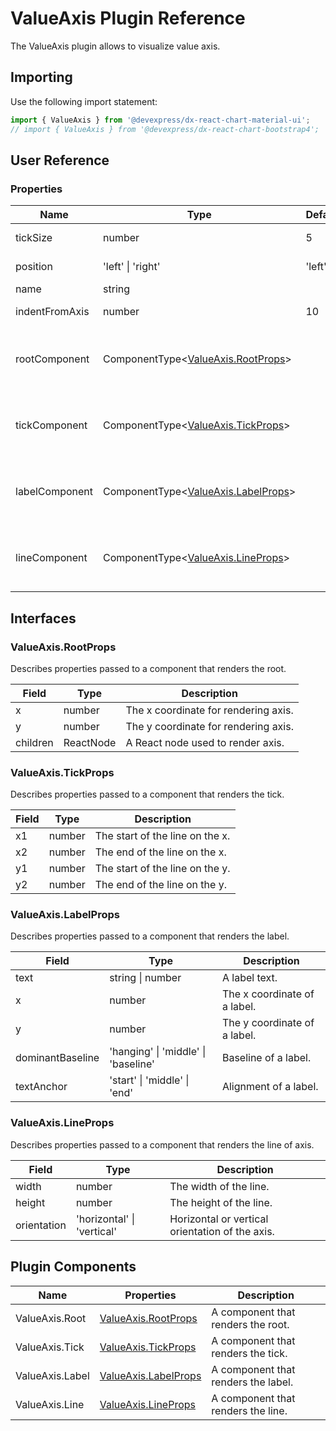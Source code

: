 # ValueAxis Plugin Reference

The ValueAxis plugin allows to visualize value axis.

## Importing

Use the following import statement:

```js
import { ValueAxis } from '@devexpress/dx-react-chart-material-ui';
// import { ValueAxis } from '@devexpress/dx-react-chart-bootstrap4';
```
## User Reference

### Properties

Name | Type | Default | Description
-----|------|---------|------------
tickSize | number | 5 | Length of the tick.
position | 'left' &#124; 'right' | 'left' | Axis position.
name | string | | Axis name.
indentFromAxis | number | 10 | Indent from axis
rootComponent | ComponentType&lt;[ValueAxis.RootProps](#valueaxisrootprops)&gt; | | A component that renders the root.
tickComponent | ComponentType&lt;[ValueAxis.TickProps](#valueaxistickprops)&gt; | | A component that renders the tick.
labelComponent | ComponentType&lt;[ValueAxis.LabelProps](#valueaxislabelprops)&gt; | | A component that renders the label.
lineComponent | ComponentType&lt;[ValueAxis.LineProps](#valueaxislineprops)&gt; | | A component that renders the line.

## Interfaces

### ValueAxis.RootProps

Describes properties passed to a component that renders the root.

Field | Type | Description
------|------|------------
x | number | The x coordinate for rendering axis.
y | number | The y coordinate for rendering axis.
children | ReactNode | A React node used to render axis.

### ValueAxis.TickProps

Describes properties passed to a component that renders the tick.

Field | Type | Description
------|------|------------
x1 | number | The start of the line on the x.
x2 | number | The end of the line on the x.
y1 | number | The start of the line on the y.
y2 | number | The end of the line on the y.

### ValueAxis.LabelProps

Describes properties passed to a component that renders the label.

Field | Type | Description
------|------|------------
text | string &#124; number | A label text.
x | number | The x coordinate of a label.
y | number | The y coordinate of a label.
dominantBaseline | 'hanging' &#124; 'middle' &#124; 'baseline' | Baseline of a label.
textAnchor | 'start' &#124; 'middle' &#124; 'end' | Alignment of a label.

### ValueAxis.LineProps

Describes properties passed to a component that renders the line of axis.

Field | Type | Description
------|------|------------
width | number | The width of the line.
height | number | The height of the line.
orientation | 'horizontal' &#124; 'vertical' | Horizontal or vertical orientation of the axis.

## Plugin Components

Name | Properties | Description
-----|------------|------------
ValueAxis.Root | [ValueAxis.RootProps](#valueaxisrootprops) | A component that renders the root.
ValueAxis.Tick | [ValueAxis.TickProps](#valueaxistickprops) | A component that renders the tick.
ValueAxis.Label | [ValueAxis.LabelProps](#valueaxislabelprops) | A component that renders the label.
ValueAxis.Line | [ValueAxis.LineProps](#valueaxislineprops) | A component that renders the line.
